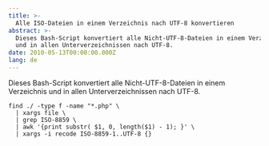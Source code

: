 ```yaml
---
title: >-
  Alle ISO-Dateien in einem Verzeichnis nach UTF-8 konvertieren
abstract: >-
  Dieses Bash-Script konvertiert alle Nicht-UTF-8-Dateien in einem Verzeichnis
  und in allen Unterverzeichnissen nach UTF-8.
date: 2010-05-13T00:00:00.000Z
lang: de
---
```


Dieses Bash-Script konvertiert alle Nicht-UTF-8-Dateien in einem Verzeichnis und
in allen Unterverzeichnissen nach UTF-8.

    find ./ -type f -name "*.php" \
      | xargs file \
      | grep ISO-8859 \
      | awk '{print substr( $1, 0, length($1) - 1); }' \
      | xargs -i recode ISO-8859-1..UTF-8 {}

